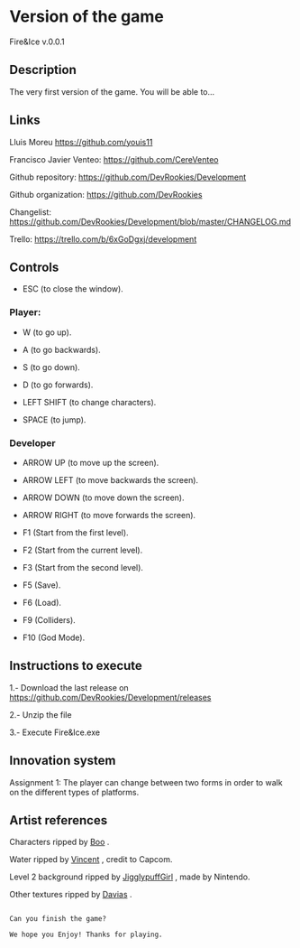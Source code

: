 # Version of the game

Fire&Ice v.0.0.1

## Description

The very first version of the game. You will be able to...

## Links

Lluis Moreu https://github.com/youis11 

Francisco Javier Venteo: https://github.com/CereVenteo 

Github repository: https://github.com/DevRookies/Development

Github organization: https://github.com/DevRookies

Changelist: https://github.com/DevRookies/Development/blob/master/CHANGELOG.md

Trello: https://trello.com/b/6xGoDgxj/development

## Controls

- ESC (to close the window).

### Player: 

- W (to go up).
- A (to go backwards).
- S (to go down).
- D (to go forwards).

- LEFT SHIFT (to change characters).

- SPACE (to jump).


### Developer

- ARROW UP (to move up the screen).
- ARROW LEFT (to move backwards the screen).
- ARROW DOWN (to move down the screen).
- ARROW RIGHT (to move forwards the screen).

- F1 (Start from the first level).
- F2 (Start from the current level).
- F3 (Start from the second level).
- F5 (Save).
- F6 (Load).
- F9 (Colliders).
- F10 (God Mode).

## Instructions to execute

1.- Download the last release on https://github.com/DevRookies/Development/releases

2.- Unzip the file

3.- Execute Fire&Ice.exe

## Innovation system

Assignment 1: The player can change between two forms in order to walk on the different types of platforms.

## Artist references

Characters ripped by [Boo](https://www.spriters-resource.com/submitter/Boo/) .

Water ripped by [Vincent](https://www.spriters-resource.com/submitter/Vincent/) , credit to Capcom. 

Level 2 background ripped by [JigglypuffGirl](https://www.spriters-resource.com/submitter/JigglyPuffGirl/) , made by Nintendo. 

Other textures ripped by [Davias](https://www.spriters-resource.com/submitter/Davias/) .

~~~

Can you finish the game?

We hope you Enjoy! Thanks for playing.
